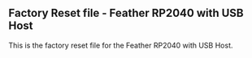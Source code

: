 ## Factory Reset file - Feather RP2040 with USB Host

This is the factory reset file for the Feather RP2040 with USB Host.